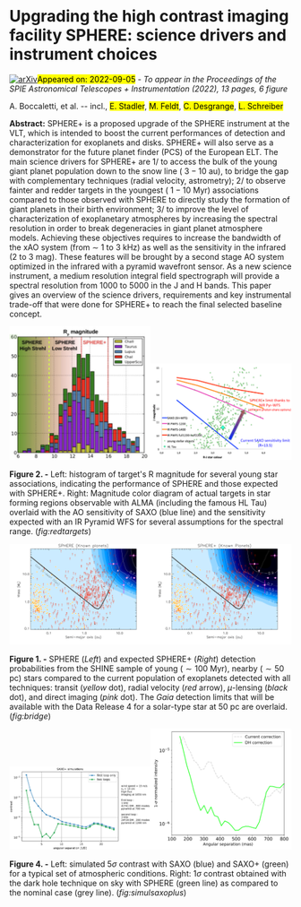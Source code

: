 <div class="macros" style="visibility:hidden;">
$\newcommand{\ensuremath}{}$
$\newcommand{\xspace}{}$
$\newcommand{\object}[1]{\texttt{#1}}$
$\newcommand{\farcs}{{.}''}$
$\newcommand{\farcm}{{.}'}$
$\newcommand{\arcsec}{''}$
$\newcommand{\arcmin}{'}$
$\newcommand{\ion}[2]{#1#2}$
$\newcommand{\textsc}[1]{\textrm{#1}}$
$\newcommand{\hl}[1]{\textrm{#1}}$
$\newcommand{\footnote}[1]{}$
$\newcommand{\baselinestretch}{1.0}$</div>

<div class="macros" style="visibility:hidden;">
$\newcommand{\ensuremath}{}$
$\newcommand{\xspace}{}$
$\newcommand{\object}[1]{\texttt{#1}}$
$\newcommand{\farcs}{{.}''}$
$\newcommand{\farcm}{{.}'}$
$\newcommand{\arcsec}{''}$
$\newcommand{\arcmin}{'}$
$\newcommand{\ion}[2]{#1#2}$
$\newcommand{\textsc}[1]{\textrm{#1}}$
$\newcommand{\hl}[1]{\textrm{#1}}$
$\newcommand{\footnote}[1]{}$
$\newcommand{\baselinestretch}{1.0}$</div>



<div id="title">

# Upgrading the high contrast imaging facility SPHERE: science drivers and instrument choices

</div>
<div id="comments">

[![arXiv](https://img.shields.io/badge/arXiv-2209.02092-b31b1b.svg)](https://arxiv.org/abs/2209.02092)<mark>Appeared on: 2022-09-05</mark> - _To appear in the Proceedings of the SPIE Astronomical Telescopes + Instrumentation (2022), 13 pages, 6 figure_

</div>
<div id="authors">

A. Boccaletti, et al. -- incl., <mark><mark>E. Stadler</mark></mark>, <mark><mark>M. Feldt</mark></mark>, <mark><mark>C. Desgrange</mark></mark>, <mark><mark>L. Schreiber</mark></mark>

</div>
<div id="abstract">

**Abstract:** SPHERE+ is a proposed upgrade of the SPHERE instrument at the VLT, which is intended to boost the current performances of detection and characterization for exoplanets and disks. SPHERE+ will also serve as a demonstrator for the future planet finder (PCS) of the European ELT. The main science drivers for SPHERE+ are 1/ to access the bulk of the young giant planet population down to the snow line ( $3-10$ au), to bridge the gap with complementary techniques (radial velocity, astrometry); 2/ to observe fainter and redder targets in the youngest ( $1-10$ Myr) associations compared to those observed with SPHERE to directly study the formation of giant planets in their birth environment; 3/ to improve the level of characterization of exoplanetary atmospheres by increasing the spectral resolution in order to break degeneracies in giant planet atmosphere models. Achieving these objectives requires to increase the bandwidth of the xAO system (from $\sim$ 1 to 3 kHz) as well as the sensitivity in the infrared (2 to 3 mag). These features will be brought by a second stage AO system optimized in the infrared with a pyramid wavefront sensor. As a new science instrument, a medium resolution integral field spectrograph will provide a spectral resolution from 1000 to 5000 in the J and H bands. This paper gives an overview of the science drivers, requirements and key instrumental trade-off that were done for SPHERE+ to reach the final selected baseline concept.

</div>

<div id="div_fig1">

<img src="tmp_2209.02092/./histogram_Rmag.jpg" alt="Fig2.1" width="50%"/><img src="tmp_2209.02092/./SPHEREplus_AOsensitivity.png" alt="Fig2.2" width="50%"/>

**Figure 2. -** Left: histogram of target's R magnitude  for several young star associations, indicating the performance of SPHERE and those expected with SPHERE+. Right: Magnitude color diagram of actual targets in star forming regions observable with ALMA (including the famous HL Tau) overlaid with the AO sensitivity of SAXO (blue line) and the sensitivity expected with an IR Pyramid WFS for several assumptions for the spectral range. (*fig:redtargets*)

</div>
<div id="div_fig2">

<img src="tmp_2209.02092/./Survey_2D_shine_large_gaia_knowplanets-eps-converted-to.png" alt="Fig1.1" width="50%"/><img src="tmp_2209.02092/./Survey_2D_shineplus_large_gaia_knowplanets-eps-converted-to.png" alt="Fig1.2" width="50%"/>

**Figure 1. -** SPHERE (_Left_) and expected SPHERE+ (_Right_) detection probabilities from the SHINE sample of young ($\sim 100$ Myr), nearby ($\sim 50$ pc) stars compared to the current population of exoplanets detected with all techniques: transit (_yellow_ dot), radial velocity (_red_ arrow), $\mu$-lensing (_black_ dot), and direct imaging (_pink_ dot). The _Gaia_ detection limits that will be available with the Data Release 4 for a solar-type star at 50 pc are overlaid.  (*fig:bridge*)

</div>
<div id="div_fig3">

<img src="tmp_2209.02092/./contrast_saxoplus.png" alt="Fig4.1" width="50%"/><img src="tmp_2209.02092/./Contrast_Separation_onsky_ba.png" alt="Fig4.2" width="50%"/>

**Figure 4. -** Left: simulated 5$\sigma$ contrast with SAXO (blue) and SAXO+ (green) for a typical set of atmospheric conditions. Right: 1$\sigma$ contrast obtained with the dark hole technique on sky with SPHERE (green line) as compared to the nominal case (grey line). (*fig:simulsaxoplus*)

</div>
